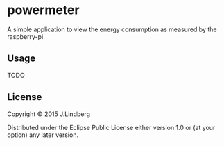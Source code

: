 # powermeter

A simple application to view the energy consumption as measured by the
raspberry-pi


## Usage

TODO

## License

Copyright © 2015 J.Lindberg

Distributed under the Eclipse Public License either version 1.0 or (at
your option) any later version.
